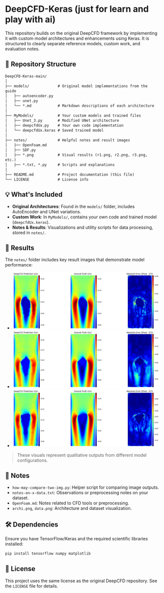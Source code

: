 # DeepCFD-Keras (just for learn and play with ai)

This repository builds on the original DeepCFD framework by implementing it with custom model architectures and enhancements using Keras. It is structured to clearly separate reference models, custom work, and evaluation notes.

## 📁 Repository Structure

```plaintext
DeepCFD-Keras-main/
│
├── models/             # Original model implementations from the guide
│   ├── autoencoder.py
│   ├── unet.py
│   └── *.md            # Markdown descriptions of each architecture
│
├── MyModels/           # Your custom models and trained files
│   ├── Unet_3.py       # Modified UNet architecture
│   ├── deepcfdUx.py    # Your own code implementation
│   └── deepcfdUx.keras # Saved trained model
│
├── notes/              # Helpful notes and result images
│   ├── OpenFoam.md
│   ├── SDF.py
│   ├── *.png           # Visual results (r1.png, r2.png, r3.png, etc.)
│   ├── *.txt, *.py     # Scripts and explanations
│
├── README.md           # Project documentation (this file)
└── LICENSE             # License info
```

## 💡 What's Included

* **Original Architectures**: Found in the `models/` folder, includes AutoEncoder and UNet variations.
* **Custom Work**: In `MyModels/`, contains your own code and trained model (`deepcfdUx.keras`).
* **Notes & Results**: Visualizations and utility scripts for data processing, stored in `notes/`.

## 🧪 Results

The `notes/` folder includes key result images that demonstrate model performance:

* ![Result 1](notes/r1.png)
* ![Result 2](notes/r2.png)
* ![Result 3](notes/r3.png)

> These visuals represent qualitative outputs from different model configurations.

## 📌 Notes

* `how-may-compare-two-img.py`: Helper script for comparing image outputs.
* `notes-on-x-data.txt`: Observations or preprocessing notes on your dataset.
* `OpenFoam.md`: Notes related to CFD tools or preprocessing.
* `archi.png`, `data.png`: Architecture and dataset visualization.


## 🛠 Dependencies

Ensure you have TensorFlow/Keras and the required scientific libraries installed:

```bash
pip install tensorflow numpy matplotlib
```

## 📜 License

This project uses the same license as the original DeepCFD repository. See the `LICENSE` file for details.
